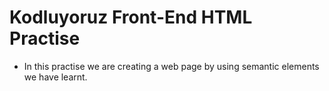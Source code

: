 # Kodluyoruz Front-End HTML Practise

* In this practise we are creating a web page by using semantic elements we have learnt.

